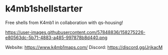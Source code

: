 # k4mb1shellstarter
Free shells from K4mb1 in collaboration with qs-housing!

https://user-images.githubusercontent.com/57848836/158275226-e80563dc-5b71-4883-a485-997878b8d440.png

Website: https://www.k4mb1maps.com/
Discord: https://discord.gg/JrjkacM
